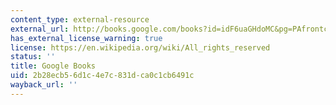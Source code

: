 ```yaml
---
content_type: external-resource
external_url: http://books.google.com/books?id=idF6uaGHdoMC&pg=PAfrontcover
has_external_license_warning: true
license: https://en.wikipedia.org/wiki/All_rights_reserved
status: ''
title: Google Books
uid: 2b28ecb5-6d1c-4e7c-831d-ca0c1cb6491c
wayback_url: ''
---
```

